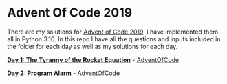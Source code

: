 # Advent Of Code 2019
There are my solutions for [Advent of Code 2019](https://adventofcode.com/2019/). I have implemented them all in Python 3.10. In this repo I have all the questions and inputs included in the folder for each day as well as my solutions for each day.

[**Day 1: The Tyranny of the Rocket Equation**](day_01/) - [AdventOfCode](https://adventofcode.com/2019/day/1)

[**Day 2: Program Alarm**](day_02/) - [AdventOfCode](https://adventofcode.com/2019/day/2)